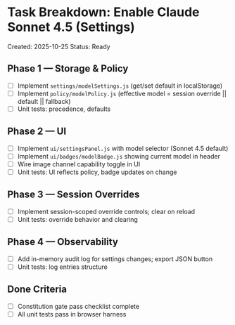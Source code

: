 # Task Breakdown: Enable Claude Sonnet 4.5 (Settings)

Created: 2025-10-25
Status: Ready

## Phase 1 — Storage & Policy
- [ ] Implement `settings/modelSettings.js` (get/set default in localStorage)
- [ ] Implement `policy/modelPolicy.js` (effective model = session override || default || fallback)
- [ ] Unit tests: precedence, defaults

## Phase 2 — UI
- [ ] Implement `ui/settingsPanel.js` with model selector (Sonnet 4.5 default)
- [ ] Implement `ui/badges/modelBadge.js` showing current model in header
- [ ] Wire image channel capability toggle in UI
- [ ] Unit tests: UI reflects policy, badge updates on change

## Phase 3 — Session Overrides
- [ ] Implement session-scoped override controls; clear on reload
- [ ] Unit tests: override behavior and clearing

## Phase 4 — Observability
- [ ] Add in-memory audit log for settings changes; export JSON button
- [ ] Unit tests: log entries structure

## Done Criteria
- [ ] Constitution gate pass checklist complete
- [ ] All unit tests pass in browser harness
